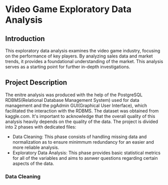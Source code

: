 # Video Game Exploratory Data Analysis
## Introduction
This exploratory data analysis examines the video game industry, focusing on the performance of key players. By analyzing sales data and market trends, it provides a foundational understanding of the market. This analysis serves as a starting point for further in-depth investigations. 

## Project Description
The enitre analysis was produced with the help of the PostgreSQL RDBMS(Relational Database Management System) used for data management and the pgAdmin GUI(Graphical User Interface), which facilitated the interaction with the RDBMS.
The dataset was obtained from kaggle.com. It's important to acknowledge that the overall quality of this analysis heavily depends on the quality of the data.
The project is divided into 2 phases with dedicated files: 
* Data Cleaning: This phase consists of handling missing data and normalization as to ensure minimmum redundancy for an easier and more reliable analysis.
* Exploratory Data Analysis: This phase provides basic statistical metrics for all of the variables and aims to asnwer questions regarding certain aspects of the data.

### Data Cleaning